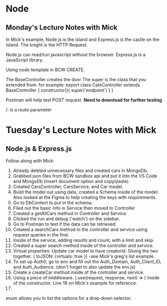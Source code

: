 # Node

## Monday's Lecture Notes with Mick

In Mick's example, Node.js is the island and Express.js is the castle on the island. The knight is the HTTP Request.

Node.js can read/run javascript without the browser.
Express.js is a JavaScript library. 

Using node template in BCW CREATE.

The BaseController creates the door
The super is the class that you extended from. 
for example: 
    export class CatsController extends BaseController {
        constructor(){
            super('endpoint')
        }
    }
    
Postman will help test POST request. **Need to download for further testing**


/: is a route parameter

# Tuesday's Lecture Notes with Mick
## Node.js & Express.js

Follow along with Mick: 
1. Already deleted unnecessary files and created cars in MongoDb.
2. Grabbed json files from BCW sandbox api and put it into the VS Code and MongoDb (insert document option and copy/paste)
3. Created CarsController, CarsService, and Car model.
4. Build the model out using data, created a Schema inside of the model. Also looked at the Figma to help creating the keys with requirements.
5. Go to DbContext to put in the schema.
6. Filed out the basic info in Service then moved to Controller
7. Created a getAllCars method in Controller and Service.
8. Clicked the run and debug ('watch') on the sidebar.
9. Go to Postman to test if the data can be retrieved. 
10. Created a searchCars method in the controller and service using request queries in the find. 
11. Inside of the service, adding results and count, with a limit and skip.
12. Created a super search method inside of the controller and service. 
13. Virtual properties: Update car model to have creatorId. Gluing the two together. { toJSON: {virtuals: true }} -see Mick's greg's list example.
14. To set up Auth0, go to env and fill out the Auth_Domain, Auth_Client_ID, and Auth_Audience. (don't forget to also update the env.js)
15. Create a createCar method inside of the controller and service.
16. Using a piece of middleware. (.use(request, response, next) => ) inside of the constructor. Line 18 on Mick's example for reference.
17. 





enum allows you to list the options for a drop-down selector. 
